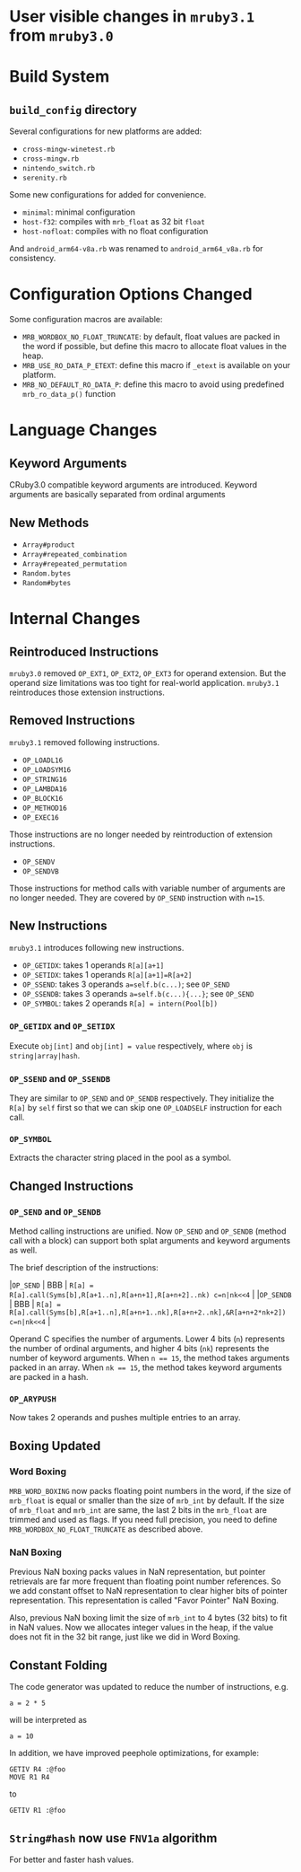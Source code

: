 # User visible changes in `mruby3.1` from `mruby3.0`

# Build System

## `build_config` directory

Several configurations for new platforms are added:

* `cross-mingw-winetest.rb`
* `cross-mingw.rb`
* `nintendo_switch.rb`
* `serenity.rb`

Some new configurations for added for convenience.

* `minimal`: minimal configuration
* `host-f32`: compiles with `mrb_float` as 32 bit `float`
* `host-nofloat`: compiles with no float configuration

And `android_arm64-v8a.rb` was renamed to `android_arm64_v8a.rb` for consistency.

# Configuration Options Changed

Some configuration macros are available:

* `MRB_WORDBOX_NO_FLOAT_TRUNCATE`: by default, float values are packed in the word if possible, but define this macro to allocate float values in the heap.
* `MRB_USE_RO_DATA_P_ETEXT`: define this macro if `_etext` is available on your platform.
* `MRB_NO_DEFAULT_RO_DATA_P`: define this macro to avoid using predefined `mrb_ro_data_p()` function

# Language Changes

## Keyword Arguments

CRuby3.0 compatible keyword arguments are introduced.
Keyword arguments are basically separated from ordinal arguments

## New Methods

* `Array#product`
* `Array#repeated_combination`
* `Array#repeated_permutation`
* `Random.bytes`
* `Random#bytes`

# Internal Changes

## Reintroduced Instructions

`mruby3.0` removed `OP_EXT1`, `OP_EXT2`, `OP_EXT3` for operand extension. But the operand size limitations was too tight for real-world application.
`mruby3.1` reintroduces those extension instructions.

## Removed Instructions

`mruby3.1` removed following instructions.

* `OP_LOADL16`
* `OP_LOADSYM16`
* `OP_STRING16`
* `OP_LAMBDA16`
* `OP_BLOCK16`
* `OP_METHOD16`
* `OP_EXEC16`

Those instructions are no longer needed by reintroduction of extension instructions.

* `OP_SENDV`
* `OP_SENDVB`

Those instructions for method calls with variable number of arguments are no longer needed. They are covered by `OP_SEND` instruction with `n=15`.

## New Instructions

`mruby3.1` introduces following new instructions.

* `OP_GETIDX`: takes 1 operands `R[a][a+1]`
* `OP_SETIDX`: takes 1 operands `R[a][a+1]=R[a+2]`
* `OP_SSEND`: takes 3 operands `a=self.b(c...)`; see `OP_SEND`
* `OP_SSENDB`: takes 3 operands `a=self.b(c...){...}`; see `OP_SEND`
* `OP_SYMBOL`: takes 2 operands `R[a] = intern(Pool[b])`

### `OP_GETIDX` and `OP_SETIDX`

Execute `obj[int]` and `obj[int] = value` respectively, where `obj` is `string|array|hash`.

### `OP_SSEND` and `OP_SSENDB`

They are similar to `OP_SEND` and `OP_SENDB` respectively. They initialize the `R[a]` by `self` first so that we can skip one `OP_LOADSELF` instruction for each call.

### `OP_SYMBOL`

Extracts the character string placed in the pool as a symbol.

## Changed Instructions

### `OP_SEND` and `OP_SENDB`

Method calling instructions are unified. Now `OP_SEND` and `OP_SENDB` (method call with a block) can support both splat arguments and keyword arguments as well.

The brief description of the instructions:

|`OP_SEND`   | BBB | `R[a] = R[a].call(Syms[b],R[a+1..n],R[a+n+1],R[a+n+2]..nk) c=n|nk<<4`                    |
|`OP_SENDB`  | BBB | `R[a] = R[a].call(Syms[b],R[a+1..n],R[a+n+1..nk],R[a+n+2..nk],&R[a+n+2*nk+2]) c=n|nk<<4` |

Operand C specifies the number of arguments. Lower 4 bits (`n`) represents the number of ordinal arguments, and higher 4 bits (`nk`) represents the number of keyword arguments.
When `n == 15`, the method takes arguments packed in an array. When `nk == 15`, the method takes keyword arguments are packed in a hash.

### `OP_ARYPUSH`

Now takes 2 operands and pushes multiple entries to an array.

## Boxing Updated

### Word Boxing

`MRB_WORD_BOXING` now packs floating point numbers in the word, if the size of `mrb_float` is equal or smaller than the size of `mrb_int` by default.
If the size of `mrb_float` and `mrb_int` are same, the last 2 bits in the `mrb_float` are trimmed and used as flags. If you need full precision, you need to define `MRB_WORDBOX_NO_FLOAT_TRUNCATE` as described above.

### NaN Boxing

Previous NaN boxing packs values in NaN representation, but pointer retrievals are far more frequent than floating point number references. So we add constant offset to NaN representation to clear higher bits of pointer representation. This representation is called "Favor Pointer" NaN Boxing.

Also, previous NaN boxing limit the size of `mrb_int` to 4 bytes (32 bits) to fit in NaN values. Now we allocates integer values in the heap, if the value does not fit in the 32 bit range, just like we did in Word Boxing.

## Constant Folding

The code generator was updated to reduce the number of instructions, e.g.

```
a = 2 * 5
```

will be interpreted as

```
a = 10
```

In addition, we have improved peephole optimizations, for example:

```
GETIV R4 :@foo
MOVE R1 R4
```

to

```
GETIV R1 :@foo
```

## `String#hash` now use `FNV1a` algorithm

For better and faster hash values.
